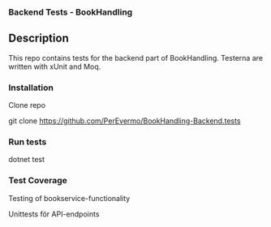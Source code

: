 ### Backend Tests - BookHandling

## Description

This repo contains tests for the backend part of BookHandling. Testerna are written with xUnit and Moq.

### Installation

Clone repo

git clone https://github.com/PerEvermo/BookHandling-Backend.tests

### Run tests

dotnet test

### Test Coverage

Testing of bookservice-functionality

Unittests för API-endpoints